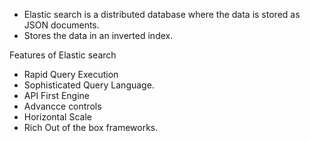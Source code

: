 - Elastic search is a distributed database where the data is stored as JSON documents.
- Stores the data in an inverted index.

Features of Elastic search
- Rapid Query Execution
- Sophisticated Query Language.
- API First Engine
- Advancce controls
- Horizontal Scale
- Rich Out of the box frameworks.
